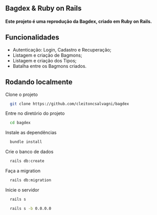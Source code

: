 ## Bagdex & Ruby on Rails

#### Este projeto é uma reprodução da Bagdex, criado em Ruby on Rails.





## Funcionalidades

- Autenticação: Login, Cadastro e Recuperação;
- Listagem e criação de Bagmons;
- Listagem e criação dos Tipos;
- Batalha entre os Bagmons criados.


## Rodando localmente

Clone o projeto

```bash
  git clone https://github.com/cleitoncsalvagni/bagdex
```

Entre no diretório do projeto

```bash
  cd bagdex
```

Instale as dependências

```bash
  bundle install
```

Crie o banco de dados

```bash
  rails db:create
```

Faça a migration

```bash
  rails db:migration
```

Inicie o servidor

```bash
  rails s
``` 
```bash
  rails s -b 0.0.0.0
```

    
